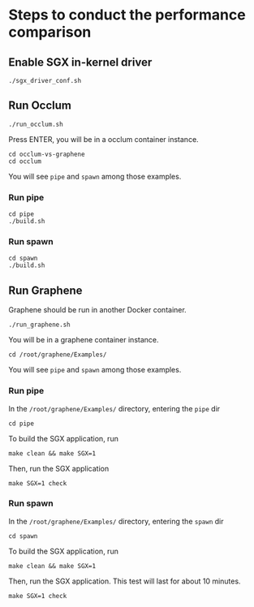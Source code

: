 # Steps to conduct the performance comparison

## Enable SGX in-kernel driver

```
./sgx_driver_conf.sh 
```

## Run Occlum

```
./run_occlum.sh
```

Press ENTER, you will be in a occlum container instance.

```
cd occlum-vs-graphene
cd occlum
```

You will see `pipe` and `spawn` among those examples.


### Run pipe

```
cd pipe
./build.sh
```

### Run spawn

```
cd spawn
./build.sh
```

## Run Graphene

Graphene should be run in another Docker container.

```
./run_graphene.sh
```

You will be in a graphene container instance.

```
cd /root/graphene/Examples/
```

You will see `pipe` and `spawn` among those examples.

### Run pipe

In the `/root/graphene/Examples/` directory, entering the `pipe` dir

```
cd pipe
```

To build the SGX application, run

```
make clean && make SGX=1 
```

Then, run the SGX application

```
make SGX=1 check
```

### Run spawn

In the `/root/graphene/Examples/` directory, entering the `spawn` dir

```
cd spawn
```

To build the SGX application, run

```
make clean && make SGX=1 
```

Then, run the SGX application. This test will last for about 10 minutes.

```
make SGX=1 check
```

